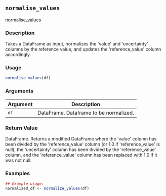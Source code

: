 ## `normalise_values`

normalise_values

### Description

Takes a DataFrame as input, normalizes the 'value' and 'uncertainty'
columns by the reference value, and updates the 'reference_value' column accordingly.


### Usage

```r
normalise_values(df)
```

### Arguments

Argument      |Description
------------- |----------------
`df` | DataFrame. Dataframe to be normalized.

### Return Value

DataFrame. Returns a modified DataFrame where the 'value' column has been
divided by the 'reference_value' column (or 1.0 if 'reference_value' is null), the 'uncertainty'
column has been divided by the 'reference_value' column, and the 'reference_value' column has been
replaced with 1.0 if it was not null.


### Examples

```r
## Example usage:
normalized_df <- normalize_values(df)
```

